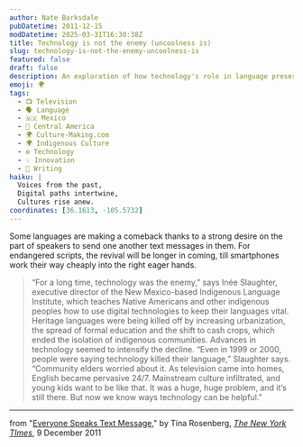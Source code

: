 ```yaml
---
author: Nate Barksdale
pubDatetime: 2011-12-15
modDatetime: 2025-03-31T16:30:38Z
title: Technology is not the enemy (uncoolness is)
slug: technology-is-not-the-enemy-uncoolness-is
featured: false
draft: false
description: An exploration of how technology's role in language preservation is changing perceptions among indigenous communities.
emoji: 🌍
tags:
  - 📺 Television
  - 🗣️ Language
  - 🇲🇽 Mexico
  - 🥑 Central America
  - 🌍 Culture-Making.com
  - 🌍 Indigenous Culture
  - ⚙️ Technology
  - 💡 Innovation
  - 📝 Writing
haiku: |
  Voices from the past,  
  Digital paths intertwine,  
  Cultures rise anew.
coordinates: [36.1613, -105.5732]
---
```


Some languages are making a comeback thanks to a strong desire on the part of speakers to send one another text messages in them. For endangered scripts, the revival will be longer in coming, till smartphones work their way cheaply into the right eager hands.

> “For a long time, technology was the enemy,” says Inée Slaughter, executive director of the New Mexico-based Indigenous Language Institute, which teaches Native Americans and other indigenous peoples how to use digital technologies to keep their languages vital. Heritage languages were being killed off by increasing urbanization, the spread of formal education and the shift to cash crops, which ended the isolation of indigenous communities. Advances in technology seemed to intensify the decline. “Even in 1999 or 2000, people were saying technology killed their language,” Slaughter says. “Community elders worried about it. As television came into homes, English became pervasive 24/7. Mainstream culture infiltrated, and young kids want to be like that. It was a huge, huge problem, and it’s still there. But now we know ways technology can be helpful.”

---

from "[Everyone Speaks Text Message](https://www.google.com/search?q=%22Everyone%20Speaks%20Text%20Message%22%20nytimes.com)," by Tina Rosenberg, [_The New York TImes_](http://web.archive.org/web/20250119163527/https://www.nytimes.com/2011/12/11/magazine/everyone-speaks-text-message.html?_r=1), 9 December 2011
